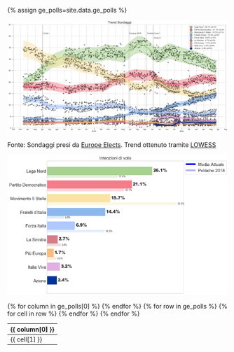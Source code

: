 <script src="https://ajax.googleapis.com/ajax/libs/jquery/3.5.1/jquery.min.js"></script>
<link rel="stylesheet" type="text/css" href="https://cdn.datatables.net/1.10.21/css/jquery.dataTables.css">
<script type="text/javascript" charset="utf8" src="https://cdn.datatables.net/1.10.21/js/jquery.dataTables.js"></script>

{% assign ge_polls=site.data.ge_polls %}

![Image](trend.png)

Fonte: Sondaggi presi da [Europe Elects](https://europeelects.eu/european-union/italy/). Trend ottenuto tramite [LOWESS](https://en.wikipedia.org/wiki/Local_regression) 

![Image](voto.png)

<table id="ge_polls" class="display" data-page-length='10' data-order='[[ 3, "desc" ]]'>
    <thead>
    {% for column in ge_polls[0] %}
        <th>{{ column[0] }}</th>
    {% endfor %}
    </thead>
    <tbody>
    {% for row in ge_polls %}
        <tr>
        {% for cell in row %}
            <td>{{ cell[1] }}</td>
        {% endfor %}
        </tr>
    {% endfor %}
    </tbody>
</table>

<script type="text/javascript">
$(document).ready( function () {
    $('#ge_polls').DataTable({"ordering": false});
} );
</script>
